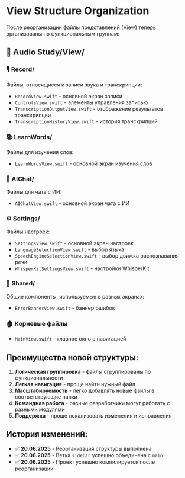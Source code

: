 # View Structure Organization

После реорганизации файлы представлений (View) теперь организованы по функциональным группам:

## 📁 Audio Study/View/

### 🎙️ Record/
Файлы, относящиеся к записи звука и транскрипции:
- `RecordView.swift` - основной экран записи
- `ControlsView.swift` - элементы управления записью
- `TranscriptionOutputView.swift` - отображение результатов транскрипции
- `TranscriptionHistoryView.swift` - история транскрипций

### 📚 LearnWords/
Файлы для изучения слов:
- `LearnWordsView.swift` - основной экран изучения слов

### 🤖 AIChat/
Файлы для чата с ИИ:
- `AIChatView.swift` - основной экран чата с ИИ

### ⚙️ Settings/
Файлы настроек:
- `SettingsView.swift` - основной экран настроек
- `LanguageSelectionView.swift` - выбор языка
- `SpeechEngineSelectionView.swift` - выбор движка распознавания речи
- `WhisperKitSettingsView.swift` - настройки WhisperKit

### 🔄 Shared/
Общие компоненты, используемые в разных экранах:
- `ErrorBannerView.swift` - баннер ошибок

### 🏠 Корневые файлы
- `MainView.swift` - главное окно с навигацией

## Преимущества новой структуры:

1. **Логическая группировка** - файлы сгруппированы по функциональности
2. **Легкая навигация** - проще найти нужный файл
3. **Масштабируемость** - легко добавлять новые файлы в соответствующие папки
4. **Командная работа** - разные разработчики могут работать с разными модулями
5. **Поддержка** - проще локализовать изменения и исправления

## История изменений:

- ✅ **20.06.2025** - Реорганизация структуры выполнена
- ✅ **20.06.2025** - Ветка `sidebar` успешно объединена с `main`
- ✅ **20.06.2025** - Проект успешно компилируется после реорганизации
